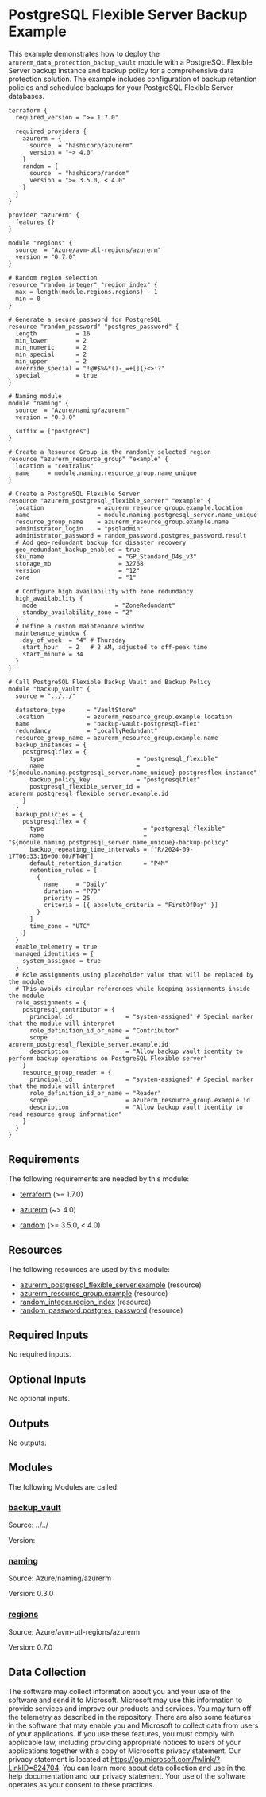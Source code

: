 <!-- BEGIN_TF_DOCS -->
<!-- Code generated by terraform-docs. DO NOT EDIT. -->
# PostgreSQL Flexible Server Backup Example

This example demonstrates how to deploy the `azurerm_data_protection_backup_vault` module with a PostgreSQL Flexible Server backup instance and backup policy for a comprehensive data protection solution. The example includes configuration of backup retention policies and scheduled backups for your PostgreSQL Flexible Server databases.

```hcl
terraform {
  required_version = ">= 1.7.0"

  required_providers {
    azurerm = {
      source  = "hashicorp/azurerm"
      version = "~> 4.0"
    }
    random = {
      source  = "hashicorp/random"
      version = ">= 3.5.0, < 4.0"
    }
  }
}

provider "azurerm" {
  features {}
}

module "regions" {
  source  = "Azure/avm-utl-regions/azurerm"
  version = "0.7.0"
}

# Random region selection
resource "random_integer" "region_index" {
  max = length(module.regions.regions) - 1
  min = 0
}

# Generate a secure password for PostgreSQL
resource "random_password" "postgres_password" {
  length           = 16
  min_lower        = 2
  min_numeric      = 2
  min_special      = 2
  min_upper        = 2
  override_special = "!@#$%&*()-_=+[]{}<>:?"
  special          = true
}

# Naming module
module "naming" {
  source  = "Azure/naming/azurerm"
  version = "0.3.0"

  suffix = ["postgres"]
}

# Create a Resource Group in the randomly selected region
resource "azurerm_resource_group" "example" {
  location = "centralus"
  name     = module.naming.resource_group.name_unique
}

# Create a PostgreSQL Flexible Server
resource "azurerm_postgresql_flexible_server" "example" {
  location               = azurerm_resource_group.example.location
  name                   = module.naming.postgresql_server.name_unique
  resource_group_name    = azurerm_resource_group.example.name
  administrator_login    = "psqladmin"
  administrator_password = random_password.postgres_password.result
  # Add geo-redundant backup for disaster recovery
  geo_redundant_backup_enabled = true
  sku_name                     = "GP_Standard_D4s_v3"
  storage_mb                   = 32768
  version                      = "12"
  zone                         = "1"

  # Configure high availability with zone redundancy
  high_availability {
    mode                      = "ZoneRedundant"
    standby_availability_zone = "2"
  }
  # Define a custom maintenance window
  maintenance_window {
    day_of_week  = "4" # Thursday
    start_hour   = 2   # 2 AM, adjusted to off-peak time
    start_minute = 34
  }
}

# Call PostgreSQL Flexible Backup Vault and Backup Policy
module "backup_vault" {
  source = "../../"

  datastore_type      = "VaultStore"
  location            = azurerm_resource_group.example.location
  name                = "backup-vault-postgresql-flex"
  redundancy          = "LocallyRedundant"
  resource_group_name = azurerm_resource_group.example.name
  backup_instances = {
    postgresqlflex = {
      type                          = "postgresql_flexible"
      name                          = "${module.naming.postgresql_server.name_unique}-postgresflex-instance"
      backup_policy_key             = "postgresqlflex"
      postgresql_flexible_server_id = azurerm_postgresql_flexible_server.example.id
    }
  }
  backup_policies = {
    postgresqlflex = {
      type                            = "postgresql_flexible"
      name                            = "${module.naming.postgresql_server.name_unique}-backup-policy"
      backup_repeating_time_intervals = ["R/2024-09-17T06:33:16+00:00/PT4H"]
      default_retention_duration      = "P4M"
      retention_rules = [
        {
          name     = "Daily"
          duration = "P7D"
          priority = 25
          criteria = [{ absolute_criteria = "FirstOfDay" }]
        }
      ]
      time_zone = "UTC"
    }
  }
  enable_telemetry = true
  managed_identities = {
    system_assigned = true
  }
  # Role assignments using placeholder value that will be replaced by the module
  # This avoids circular references while keeping assignments inside the module
  role_assignments = {
    postgresql_contributor = {
      principal_id               = "system-assigned" # Special marker that the module will interpret
      role_definition_id_or_name = "Contributor"
      scope                      = azurerm_postgresql_flexible_server.example.id
      description                = "Allow backup vault identity to perform backup operations on PostgreSQL Flexible server"
    }
    resource_group_reader = {
      principal_id               = "system-assigned" # Special marker that the module will interpret
      role_definition_id_or_name = "Reader"
      scope                      = azurerm_resource_group.example.id
      description                = "Allow backup vault identity to read resource group information"
    }
  }
}
```

<!-- markdownlint-disable MD033 -->
## Requirements

The following requirements are needed by this module:

- <a name="requirement_terraform"></a> [terraform](#requirement\_terraform) (>= 1.7.0)

- <a name="requirement_azurerm"></a> [azurerm](#requirement\_azurerm) (~> 4.0)

- <a name="requirement_random"></a> [random](#requirement\_random) (>= 3.5.0, < 4.0)

## Resources

The following resources are used by this module:

- [azurerm_postgresql_flexible_server.example](https://registry.terraform.io/providers/hashicorp/azurerm/latest/docs/resources/postgresql_flexible_server) (resource)
- [azurerm_resource_group.example](https://registry.terraform.io/providers/hashicorp/azurerm/latest/docs/resources/resource_group) (resource)
- [random_integer.region_index](https://registry.terraform.io/providers/hashicorp/random/latest/docs/resources/integer) (resource)
- [random_password.postgres_password](https://registry.terraform.io/providers/hashicorp/random/latest/docs/resources/password) (resource)

<!-- markdownlint-disable MD013 -->
## Required Inputs

No required inputs.

## Optional Inputs

No optional inputs.

## Outputs

No outputs.

## Modules

The following Modules are called:

### <a name="module_backup_vault"></a> [backup\_vault](#module\_backup\_vault)

Source: ../../

Version:

### <a name="module_naming"></a> [naming](#module\_naming)

Source: Azure/naming/azurerm

Version: 0.3.0

### <a name="module_regions"></a> [regions](#module\_regions)

Source: Azure/avm-utl-regions/azurerm

Version: 0.7.0

<!-- markdownlint-disable-next-line MD041 -->
## Data Collection

The software may collect information about you and your use of the software and send it to Microsoft. Microsoft may use this information to provide services and improve our products and services. You may turn off the telemetry as described in the repository. There are also some features in the software that may enable you and Microsoft to collect data from users of your applications. If you use these features, you must comply with applicable law, including providing appropriate notices to users of your applications together with a copy of Microsoft’s privacy statement. Our privacy statement is located at <https://go.microsoft.com/fwlink/?LinkID=824704>. You can learn more about data collection and use in the help documentation and our privacy statement. Your use of the software operates as your consent to these practices.
<!-- END_TF_DOCS -->
